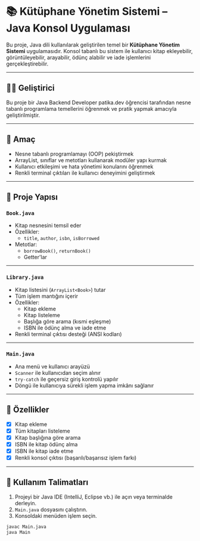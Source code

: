 # 📚 Kütüphane Yönetim Sistemi – Java Konsol Uygulaması

Bu proje, Java dili kullanılarak geliştirilen temel bir **Kütüphane Yönetim Sistemi** uygulamasıdır. Konsol tabanlı bu sistem ile kullanıcı kitap ekleyebilir, görüntüleyebilir, arayabilir, ödünç alabilir ve iade işlemlerini gerçekleştirebilir.

---

## 👨‍💻 Geliştirici
Bu proje bir Java Backend Developer patika.dev öğrencisi tarafından nesne tabanlı programlama temellerini 
öğrenmek ve pratik yapmak amacıyla geliştirilmiştir.

---

## 🎯 Amaç

- Nesne tabanlı programlamayı (OOP) pekiştirmek
- ArrayList, sınıflar ve metotları kullanarak modüler yapı kurmak
- Kullanıcı etkileşimi ve hata yönetimi konularını öğrenmek
- Renkli terminal çıktıları ile kullanıcı deneyimini geliştirmek

---

## 🧩 Proje Yapısı

### `Book.java`

- Kitap nesnesini temsil eder
- Özellikler:
    - `title`, `author`, `isbn`, `isBorrowed`
- Metotlar:
    - `borrowBook()`, `returnBook()`
    - Getter'lar

***

### `Library.java`

- Kitap listesini (`ArrayList<Book>`) tutar
- Tüm işlem mantığını içerir
- Özellikler:
    - Kitap ekleme
    - Kitap listeleme
    - Başlığa göre arama (kısmi eşleşme)
    - ISBN ile ödünç alma ve iade etme
- Renkli terminal çıktısı desteği (ANSI kodları)

---

### `Main.java`

- Ana menü ve kullanıcı arayüzü
- `Scanner` ile kullanıcıdan seçim alınır
- `try-catch` ile geçersiz giriş kontrolü yapılır
- Döngü ile kullanıcıya sürekli işlem yapma imkânı sağlanır

---

## 📌 Özellikler

- [x] Kitap ekleme
- [x] Tüm kitapları listeleme
- [x] Kitap başlığına göre arama
- [x] ISBN ile kitap ödünç alma
- [x] ISBN ile kitap iade etme
- [x] Renkli konsol çıktısı (başarılı/başarısız işlem farkı)

---

## 🧪 Kullanım Talimatları

1. Projeyi bir Java IDE (IntelliJ, Eclipse vb.) ile açın veya terminalde derleyin.
2. `Main.java` dosyasını çalıştırın.
3. Konsoldaki menüden işlem seçin.

```bash
javac Main.java
java Main
